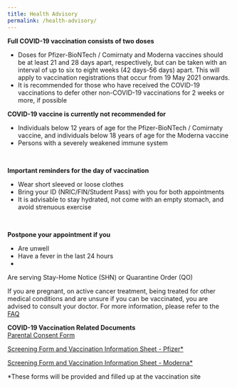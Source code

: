 ```yaml
---
title: Health Advisory
permalink: /health-advisory/
---
```

**Full COVID-19 vaccination consists of two doses**

- Doses for Pfizer-BioNTech / Comirnaty and Moderna vaccines should be at least 21 and 28 days apart, respectively, but can be taken with an interval of up to six to eight weeks (42 days-56 days) apart. This will apply to vaccination registrations that occur from 19 May 2021 onwards.
- It is recommended for those who have received the COVID-19 vaccinations to defer other non-COVID-19 vaccinations for 2 weeks or more, if possible
  <br/>

**COVID-19 vaccine is currently not recommended for**

- Individuals below 12 years of age for the Pfizer-BioNTech / Comirnaty vaccine, and individuals below 18 years of age for the Moderna vaccine
- Persons with a severely weakened immune system
<br/>

**Important reminders for the day of vaccination**

- Wear short sleeved or loose clothes
- Bring your ID (NRIC/FIN/Student Pass) with you for both appointments
- It is advisable to stay hydrated, not come with an empty stomach, and avoid strenuous exercise
 <br/>

**Postpone your appointment if you**

- Are unwell
- Have a fever in the last 24 hours
- 
 Are serving Stay-Home Notice (SHN) or Quarantine Order (QO)


If you are pregnant, on active cancer treatment, being treated for other medical conditions and are unsure if you can be vaccinated, you are advised to consult your doctor. For more information, please refer to the [FAQ](/faq)
 <br/>
 
 **COVID-19 Vaccination Related Documents**<br>
 [Parental Consent Form](https://go.gov.sg/parcf) <br>
 
[Screening Form and Vaccination Information Sheet - Pfizer*](http://go.gov.sg/visp)<br>

 [Screening Form and Vaccination Information Sheet - Moderna*](https://go.gov.sg/vism)<br>
 
  *These forms will be provided and filled up at the vaccination site